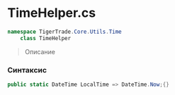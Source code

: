 
# TimeHelper.cs
```csharp
namespace TigerTrade.Core.Utils.Time  
    class TimeHelper
```

> Описание

### Синтаксис
```csharp
public static DateTime LocalTime => DateTime.Now;{}
```
